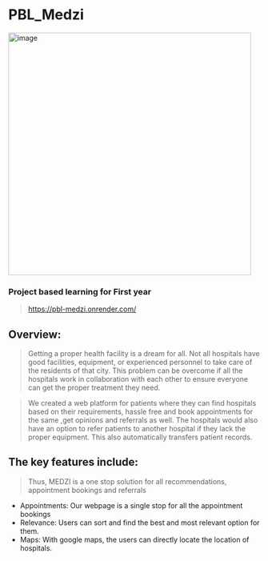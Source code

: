 # PBL_Medzi
<img width="485" alt="image" src="https://user-images.githubusercontent.com/91362856/178038724-64813bad-c01d-43c2-8d22-9fa8de8a9ffb.png">

### Project based learning for First year

> https://pbl-medzi.onrender.com/

## Overview:
> Getting a proper health facility is a dream for all. Not all hospitals have good facilities, equipment, or experienced personnel to take care of the residents of that city. This problem can be overcome if all the hospitals work in collaboration with each other to ensure everyone can get the proper treatment they need.

> We created a web platform for patients where they can find hospitals based on their requirements, hassle free and book appointments for the same ,get opinions and referrals as well. The hospitals would also have an option to refer patients to another hospital if they lack the proper equipment. This also automatically transfers patient records.

## The key features include:
> Thus, MEDZI is a one stop solution for all recommendations, appointment bookings and referrals
- Appointments: Our webpage is a single stop for all the appointment bookings
- Relevance: Users can sort and find the best and most relevant option for them.
- Maps: With google maps, the users can directly locate the location of hospitals.
